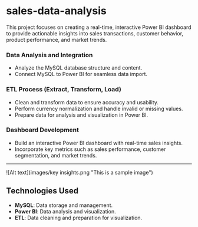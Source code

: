 # sales-data-analysis
This project focuses on creating a real-time, interactive Power BI dashboard to provide actionable insights into sales transactions, customer behavior, product performance, and market trends.  

### **Data Analysis and Integration**  
- Analyze the MySQL database structure and content.  
- Connect MySQL to Power BI for seamless data import.  

### **ETL Process (Extract, Transform, Load)**  
- Clean and transform data to ensure accuracy and usability.  
- Perform currency normalization and handle invalid or missing values.  
- Prepare data for analysis and visualization in Power BI.  

### **Dashboard Development**  
- Build an interactive Power BI dashboard with real-time sales insights.  
- Incorporate key metrics such as sales performance, customer segmentation, and market trends.  

---

![Alt text](images/key insights.png "This is a sample image")

## Technologies Used  
- **MySQL**: Data storage and management.  
- **Power BI**: Data analysis and visualization.  
- **ETL**: Data cleaning and preparation for visualization.  

